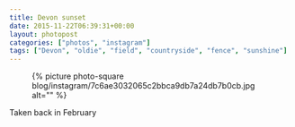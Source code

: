 ```yaml
---
title: Devon sunset
date: 2015-11-22T06:39:31+00:00
layout: photopost
categories: ["photos", "instagram"]
tags: ["Devon", "oldie", "field", "countryside", "fence", "sunshine"]
---
```


<figure class="photo photo--square">
  {% picture photo-square blog/instagram/7c6ae3032065c2bbca9db7a24db7b0cb.jpg alt="" %}
</figure>

Taken back in February
